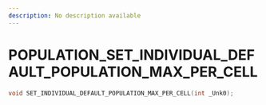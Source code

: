 ```yaml
---
description: No description available 
---
```


# POPULATION\_SET_INDIVIDUAL_DEFAULT_POPULATION_MAX_PER_CELL

```cpp
void SET_INDIVIDUAL_DEFAULT_POPULATION_MAX_PER_CELL(int _Unk0);
```